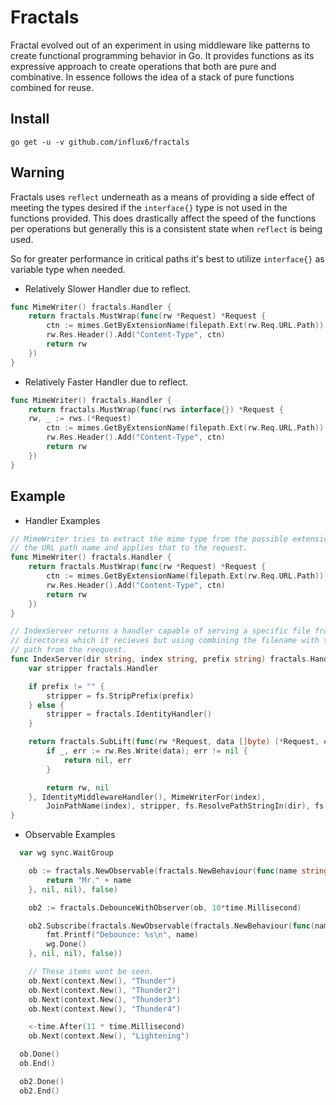 # Fractals
Fractal evolved out of an experiment in using middleware like patterns to create
functional programming behavior in Go. It provides functions as its expressive
approach to create operations that both are pure and combinative. In essence
follows the idea of a stack of pure functions combined for reuse.

## Install

```
go get -u -v github.com/influx6/fractals
```

## Warning
Fractals uses `reflect` underneath as a means of providing a side effect of meeting
the types desired if the `interface{}` type is not used in the functions provided.
This does drastically affect the speed of the functions per operations but generally
this is a consistent state when `reflect` is being used.

So for greater performance in critical paths it's best to utilize `interface{}`
as variable type when needed.

- Relatively Slower Handler due to reflect.
```go
func MimeWriter() fractals.Handler {
	return fractals.MustWrap(func(rw *Request) *Request {
		ctn := mimes.GetByExtensionName(filepath.Ext(rw.Req.URL.Path))
		rw.Res.Header().Add("Content-Type", ctn)
		return rw
	})
}
```

- Relatively Faster Handler due to reflect.
```go
func MimeWriter() fractals.Handler {
	return fractals.MustWrap(func(rws interface{}) *Request {
    rw, _ := rws.(*Request)
		ctn := mimes.GetByExtensionName(filepath.Ext(rw.Req.URL.Path))
		rw.Res.Header().Add("Content-Type", ctn)
		return rw
	})
}
```

## Example

- Handler Examples

```go
// MimeWriter tries to extract the mime type from the possible extension in
// the URL path name and applies that to the request.
func MimeWriter() fractals.Handler {
	return fractals.MustWrap(func(rw *Request) *Request {
		ctn := mimes.GetByExtensionName(filepath.Ext(rw.Req.URL.Path))
		rw.Res.Header().Add("Content-Type", ctn)
		return rw
	})
}

// IndexServer returns a handler capable of serving a specific file from the provided
// directores which it recieves but using combining the filename with the giving
// path from the reequest.
func IndexServer(dir string, index string, prefix string) fractals.Handler {
	var stripper fractals.Handler

	if prefix != "" {
		stripper = fs.StripPrefix(prefix)
	} else {
		stripper = fractals.IdentityHandler()
	}

	return fractals.SubLift(func(rw *Request, data []byte) (*Request, error) {
		if _, err := rw.Res.Write(data); err != nil {
			return nil, err
		}

		return rw, nil
	}, IdentityMiddlewareHandler(), MimeWriterFor(index),
		JoinPathName(index), stripper, fs.ResolvePathStringIn(dir), fs.ReadFile())
}
```


- Observable Examples

```go
  var wg sync.WaitGroup

	ob := fractals.NewObservable(fractals.NewBehaviour(func(name string) string {
		return "Mr." + name
	}, nil, nil), false)

	ob2 := fractals.DebounceWithObserver(ob, 10*time.Millisecond)

	ob2.Subscribe(fractals.NewObservable(fractals.NewBehaviour(func(name string) {
		fmt.Printf("Debounce: %s\n", name)
		wg.Done()
	}, nil, nil), false))

	// These items wont be seen.
	ob.Next(context.New(), "Thunder")
	ob.Next(context.New(), "Thunder2")
	ob.Next(context.New(), "Thunder3")
	ob.Next(context.New(), "Thunder4")

	<-time.After(11 * time.Millisecond)
	ob.Next(context.New(), "Lightening")

  ob.Done()
  ob.End()

  ob2.Done()
  ob2.End()
```
